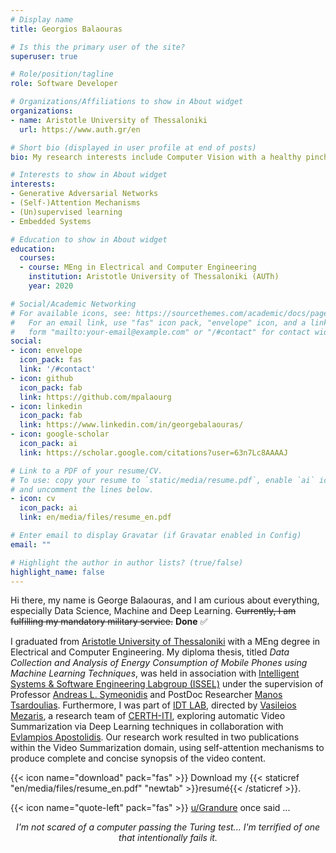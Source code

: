 ```yaml
---
# Display name
title: Georgios Balaouras

# Is this the primary user of the site?
superuser: true

# Role/position/tagline
role: Software Developer

# Organizations/Affiliations to show in About widget
organizations:
- name: Aristotle University of Thessaloniki
  url: https://www.auth.gr/en

# Short bio (displayed in user profile at end of posts)
bio: My research interests include Computer Vision with a healthy pinch of problem solving.

# Interests to show in About widget
interests:
- Generative Adversarial Networks
- (Self-)Attention Mechanisms
- (Un)supervised learning
- Embedded Systems

# Education to show in About widget
education:
  courses:
  - course: MEng in Electrical and Computer Engineering
    institution: Aristotle University of Thessaloniki (AUTh)
    year: 2020

# Social/Academic Networking
# For available icons, see: https://sourcethemes.com/academic/docs/page-builder/#icons
#   For an email link, use "fas" icon pack, "envelope" icon, and a link in the
#   form "mailto:your-email@example.com" or "/#contact" for contact widget.
social:
- icon: envelope
  icon_pack: fas
  link: '/#contact'
- icon: github
  icon_pack: fab
  link: https://github.com/mpalaourg
- icon: linkedin
  icon_pack: fab
  link: https://www.linkedin.com/in/georgebalaouras/
- icon: google-scholar
  icon_pack: ai
  link: https://scholar.google.com/citations?user=63n7Lc8AAAAJ

# Link to a PDF of your resume/CV.
# To use: copy your resume to `static/media/resume.pdf`, enable `ai` icons in `params.toml`, 
# and uncomment the lines below.
- icon: cv
  icon_pack: ai
  link: en/media/files/resume_en.pdf

# Enter email to display Gravatar (if Gravatar enabled in Config)
email: ""

# Highlight the author in author lists? (true/false)
highlight_name: false
---
```


Hi there, my name is George Balaouras, and I am curious about everything, especially Data Science, Machine and Deep Learning. ~~Currently, I am fulfilling my mandatory military service.~~ **Done** ✅

I graduated from [Aristotle University of Thessaloniki](https://www.auth.gr/en) with a MEng degree in Electrical and Computer Engineering. My diploma thesis, titled *Data Collection and Analysis of Energy Consumption of Mobile Phones using Machine Learning Techniques*, was held in association with [Intelligent Systems & Software Engineering Labgroup (ISSEL)](https://issel.ee.auth.gr/en/13-2/) under the supervision of Professor [Andreas L. Symeonidis](https://issel.ee.auth.gr/en/staff/andreas-l-symeonidis/) and PostDoc Researcher [Manos Tsardoulias](https://issel.ee.auth.gr/staff/emmanouil-manos-tsardoulias/). Furthermore, I was part of [IDT LAB](http://idt.iti.gr/), directed by [Vasileios Mezaris](https://www.iti.gr/~bmezaris/), a research team of [CERTH-ITI](https://www.iti.gr/iti/en/index.html), exploring automatic Video Summarization via Deep Learning techniques in collaboration with [Evlampios Apostolidis](https://www.iti.gr/iti/en/people/EVLAMPIOS_APOSTOLIDIS.html). Our research work resulted in two publications within the Video Summarization domain, using self-attention mechanisms to produce complete and concise synopsis of the video content.

{{< icon name="download" pack="fas" >}} Download my {{< staticref "en/media/files/resume_en.pdf" "newtab" >}}resumé{{< /staticref >}}.

{{< icon name="quote-left" pack="fas" >}} <a href="https://tinyurl.com/reddit-turing-test">u/Grandure</a> once said ...
<div style="text-align: center">
<i>I'm not scared of a computer passing the Turing test... I'm terrified of one that intentionally fails it. </i> </div>
